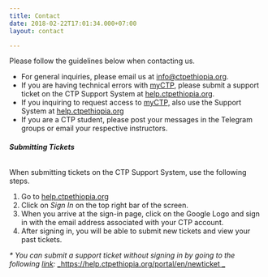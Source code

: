 ```yaml
---
title: Contact
date: 2018-02-22T17:01:34.000+07:00
layout: contact

---
```

Please follow the guidelines below when contacting us.

* For general inquiries, please email us at [info@ctpethiopia.org]().
* If you are having technical errors with [myCTP](https://www.ctpacademy.org "myCTP"), please submit a support ticket on the CTP Support System at [help.ctpethiopia.org](https://help.ctpethiopia.org "CTP Ethiopia Support").
* If you inquiring to request access to [myCTP,](https://www.ctpacademy.org) also use the Support System at [help.ctpethiopia.org](https://help.ctpethiopia.org "CTP Support System")
* If you are a CTP student, please post your messages in the Telegram groups or email your respective instructors.

###### **Submitting Tickets**

When submitting tickets on the CTP Support System, use the following steps.

1. Go to [help.ctpethiopia.org]()
2. Click on _Sign In_ on the top right bar of the screen.
3. When you arrive at the sign-in page, click on the Google Logo and sign in with the email address associated with your CTP account.
4. After signing in, you will be able to submit new tickets and view your past tickets.

 _* You can submit a support ticket without signing in by going to the following_ [_link_](https://help.ctpethiopia.org/portal/en/newticket "Support")_:_ [_https://help.ctpethiopia.org/portal/en/newticket _](https://help.ctpethiopia.org/portal/en/newticket "https://help.ctpethiopia.org/portal/en/newticket")
